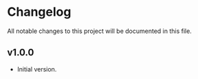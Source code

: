 # Changelog
All notable changes to this project will be documented in this file.

## v1.0.0
* Initial version.
